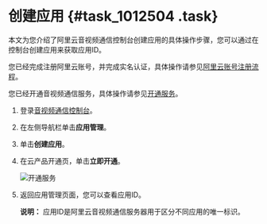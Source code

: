 # 创建应用 {#task_1012504 .task}

本文为您介绍了阿里云音视频通信控制台创建应用的具体操作步骤，您可以通过在控制台创建应用来获取应用ID。

您已经完成注册阿里云账号，并完成实名认证，具体操作请参见[阿里云账号注册流程](../../../../cn.zh-CN/.md#)。

您已经开通音视频通信服务，具体操作请参见[开通服务](../../../../cn.zh-CN/.md#)。

1.  登录[音视频通信控制台](https://rtc.console.aliyun.com/)。
2.  在左侧导航栏单击**应用管理**。
3.  单击**创建应用**。
4.  在云产品开通页，单击**立即开通**。 

    ![开通服务](http://static-aliyun-doc.oss-cn-hangzhou.aliyuncs.com/assets/img/170799/156689426748142_zh-CN.png)

5.  返回应用管理页面，您可以查看应用ID。 

    **说明：** 应用ID是阿里云音视频通信服务器用于区分不同应用的唯一标识。


